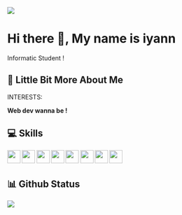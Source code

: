 <p><img src="https://visitcount.itsvg.in/api?id=justnotiyann&label=Profile%20Views&color=12&icon=5&pretty=true"><p>

# Hi there 👋, My name is iyann

Informatic Student !

## 💫 Little Bit More About Me

INTERESTS:

<p> <b>Web dev wanna be !</> </p>

## 💻 Skills

<p>
<img src="https://img.shields.io/badge/javascript-%23323330.svg?style=for-the-badge&logo=javascript&logoColor=%23F7DF1E" style="margin-bottom: 4px;" height="30px">
<img src="https://img.shields.io/badge/html5-%23E34F26.svg?style=for-the-badge&logo=html5&logoColor=white" style="margin-bottom: 4px;" height="30px">
<img src="https://img.shields.io/badge/css3-%231572B6.svg?style=for-the-badge&logo=css3&logoColor=white" style="margin-bottom: 4px;" height="30px">
<img src="https://img.shields.io/badge/bootstrap-%23563D7C.svg?style=for-the-badge&logo=bootstrap&logoColor=white" style="margin-bottom: 4px;" height="30px">
<img src="https://img.shields.io/badge/git-%23F05033.svg?style=for-the-badge&logo=git&logoColor=white" style="margin-bottom: 4px;" height="30px">
<img src="https://img.shields.io/badge/sass-%23F05033.svg?style=for-the-badge&logo=git&logoColor=white" style="margin-bottom: 4px;" height="30px">
<img src="https://img.shields.io/badge/nodejs-%23F05033.svg?style=for-the-badge&logo=git&logoColor=white" style="margin-bottom: 4px;" height="30px">
<img src="https://img.shields.io/badge/express-%23F05033.svg?style=for-the-badge&logo=git&logoColor=white" style="margin-bottom: 4px;" height="30px">
</p>

## 📊 Github Status

<p><img src="https://activity-graph.herokuapp.com/graph?username=justnotiyann"><p>


